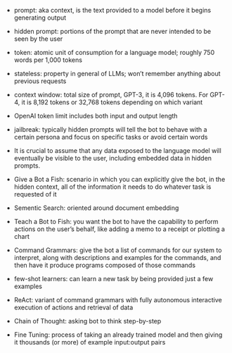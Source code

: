 - prompt: aka context, is the text provided to a model before it begins generating output

- hidden prompt: portions of the prompt that are never intended to be seen by the user

- token: atomic unit of consumption for a language model; roughly 750 words per 1,000 tokens

- stateless: property in general of LLMs; won’t remember anything about previous requests

- context window: total size of prompt, GPT-3, it is 4,096 tokens. For GPT-4, it is 8,192 tokens or 32,768 tokens depending on which variant

- OpenAI token limit includes both input and output length

- jailbreak: typically hidden prompts will tell the bot to behave with a certain persona and focus on specific tasks or avoid certain words

- It is crucial to assume that any data exposed to the language model will eventually be visible to the user, including embedded data in hidden prompts.

- Give a Bot a Fish: scenario in which you can explicitly give the bot, in the hidden context, all of the information it needs to do whatever task is requested of it

- Sementic Search: oriented around document embedding

- Teach a Bot to Fish: you want the bot to have the capability to perform actions on the user’s behalf, like adding a memo to a receipt or plotting a chart

- Command Grammars: give the bot a list of commands for our system to interpret, along with descriptions and examples for the commands, and then have it produce programs composed of those commands

- few-shot learners: can learn a new task by being provided just a few examples

-  ReAct: variant of command grammars with fully autonomous interactive execution of actions and retrieval of data

- Chain of Thought: asking bot to think step-by-step

- Fine Tuning: process of taking an already trained model and then giving it thousands (or more) of example input:output pairs

